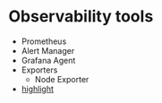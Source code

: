 # Observability tools

- Prometheus
- Alert Manager
- Grafana Agent
- Exporters
  - Node Exporter
- [highlight](https://www.highlight.io/)